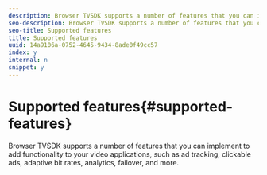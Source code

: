 ```yaml
---
description: Browser TVSDK supports a number of features that you can implement to add functionality to your video applications, such as ad tracking, clickable ads, adaptive bit rates, analytics, failover, and more.
seo-description: Browser TVSDK supports a number of features that you can implement to add functionality to your video applications, such as ad tracking, clickable ads, adaptive bit rates, analytics, failover, and more.
seo-title: Supported features
title: Supported features
uuid: 14a9106a-0752-4645-9434-8ade0f49cc57
index: y
internal: n
snippet: y
---
```


# Supported features{#supported-features}

Browser TVSDK supports a number of features that you can implement to add functionality to your video applications, such as ad tracking, clickable ads, adaptive bit rates, analytics, failover, and more.

